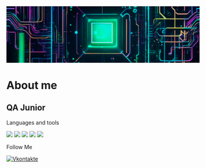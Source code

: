 <a href="https://github.com/Lexovt" target="_blank">
  <img src="https://raw.githubusercontent.com/Lexovt/Lexovt/dff6d0e390fbc180333c67464dd24576695f7e09/Assets/Header.jpg" alt="Lexovt" width="2000"/>
</a>


# **About me** 
## QA Junior 

Languages and tools

<img src="https://img.shields.io/badge/Python-black?style=for-the-badge&logo=Python&logoColor=blue"/> <img src="https://img.shields.io/badge/SQL-black?style=for-the-badge&logo=mysql&logoColor=FFFFF0"/> <img src="https://img.shields.io/badge/POSTMAN-black?style=for-the-badge&logo=Postman&logoColor=FF6C37"/> <img src="https://img.shields.io/badge/LINUX-black?style=for-the-badge&logo=linux&logoColor=FCC624"/> <img src="https://img.shields.io/badge/Selenium-black?style=for-the-badge&logo=selenium&logoColor=43B02A"/>



Follow Me

[![Vkontakte](https://img.shields.io/badge/-Vkontakte-090909?style=for-the-badge&logo=Vk&logoColor=4F7DB3)](https://vk.com/id859735383)
